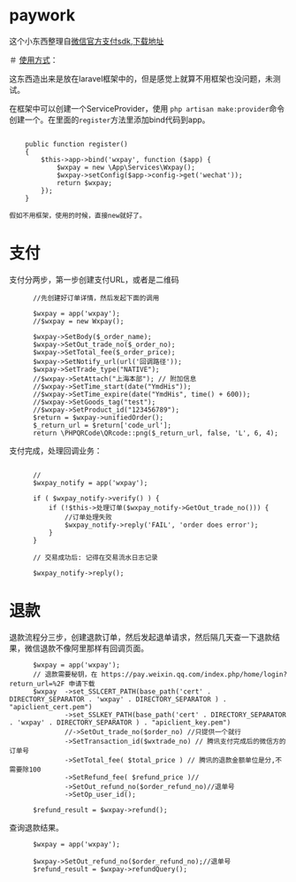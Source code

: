 # paywork

这个小东西整理自[微信官方支付sdk](https://pay.weixin.qq.com/wiki/doc/api/index.html),[下载地址](https://pay.weixin.qq.com/wiki/doc/api/native.php?chapter=11_1)

＃ [使用方式](#markdown-pane)：

这东西造出来是放在laravel框架中的，但是感觉上就算不用框架也没问题，未测试。

在框架中可以创建一个ServiceProvider，使用 `php artisan make:provider`命令创建一个。在里面的`register`方法里添加bind代码到app。

```

    public function register()
    {
        $this->app->bind('wxpay', function ($app) {
            $wxpay = new \App\Services\Wxpay();
            $wxpay->setConfig($app->config->get('wechat'));
            return $wxpay;
        });
    }

```

`假如不用框架，使用的时候，直接new就好了。`

# 支付

支付分两步，第一步创建支付URL，或者是二维码

```
      //先创建好订单详情，然后发起下面的调用

      $wxpay = app('wxpay');
      //$wxpay = new Wxpay();

      $wxpay->SetBody($_order_name);
      $wxpay->SetOut_trade_no($_order_no);
      $wxpay->SetTotal_fee($_order_price);
      $wxpay->SetNotify_url(url('回调路径'));
      $wxpay->SetTrade_type("NATIVE");
      //$wxpay->SetAttach("上海本部"); // 附加信息
      //$wxpay->SetTime_start(date("YmdHis"));
      //$wxpay->SetTime_expire(date("YmdHis", time() + 600));
      //$wxpay->SetGoods_tag("test");
      //$wxpay->SetProduct_id("123456789");
      $return = $wxpay->unifiedOrder();
      $_return_url = $return['code_url'];
      return \PHPQRCode\QRcode::png($_return_url, false, 'L', 6, 4);
```

支付完成，处理回调业务：

```

      //
      $wxpay_notify = app('wxpay');

      if ( $wxpay_notify->verify() ) {
          if (!$this->处理订单($wxpay_notify->GetOut_trade_no())) {
              //订单处理失败
              $wxpay_notify->reply('FAIL', 'order does error');
          }
      }

      // 交易成功后: 记得在交易流水日志记录
      
      $wxpay_notify->reply();

```

# 退款

退款流程分三步，创建退款订单，然后发起退单请求，然后隔几天查一下退款结果，微信退款不像阿里那样有回调页面。

```
      $wxpay = app('wxpay');
      // 退款需要秘钥，在 https://pay.weixin.qq.com/index.php/home/login?return_url=%2F 申请下载
      $wxpay  ->set_SSLCERT_PATH(base_path('cert' . DIRECTORY_SEPARATOR . 'wxpay' . DIRECTORY_SEPARATOR ) . "apiclient_cert.pem")
              ->set_SSLKEY_PATH(base_path('cert' . DIRECTORY_SEPARATOR . 'wxpay' . DIRECTORY_SEPARATOR ) . "apiclient_key.pem")
              //->SetOut_trade_no($order_no) //只提供一个就行
              ->SetTransaction_id($wxtrade_no) // 腾讯支付完成后的微信方的订单号
              ->SetTotal_fee( $total_price ) // 腾讯的退款金额单位是分,不需要除100
              ->SetRefund_fee( $refund_price )// 
              ->SetOut_refund_no($order_refund_no)//退单号
              ->SetOp_user_id();

      $refund_result = $wxpay->refund();
```

<a name="markdown-pane"></a>查询退款结果。

```
      $wxpay = app('wxpay');

      $wxpay->SetOut_refund_no($order_refund_no);//退单号
      $refund_result = $wxpay->refundQuery();
```

